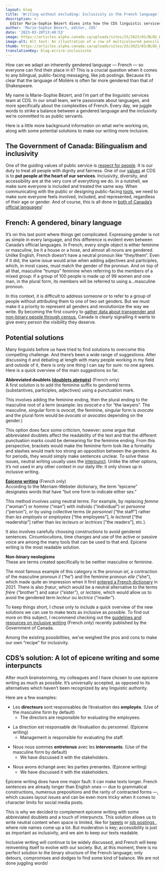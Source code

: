 ```yaml
---
layout: blog
title: 'Writing without excluding: Inclusivity in the French language'
description: >-
  Editor Marie-Sophie Bézert dives into how the CDS linguistic services team uses inclusive language in both English and French.
author: 'Marie-Sophie Bézert, editor, CDS'
date: '2023-03-20T13:40:53'
image: https://articles.alpha.canada.ca/uploads/sites/25/2023/03/BLOG_Writing_002-1.jpg
image-alt: Alt text: An illustration of a row of multicoloured pencils, to represent inclusive writing.
thumb: https://articles.alpha.canada.ca/uploads/sites/25/2023/03/BLOG_Writing_002-1.jpg
translationKey: blog-ecrire-inclusivite
---
```


<p>How can we adapt an inherently gendered language — French — so everyone can find their place in it? This is a crucial question when it comes to any bilingual, public-facing messaging, like job postings. Because it’s clear that the language of Molière is often far more gendered than that of Shakespeare.</p>



<p>My name is Marie-Sophie Bézert, and I’m part of the linguistic services team at CDS. In our small team, we’re passionate about languages, and more specifically about the complexities of French. Every day, we juggle words to strike a balance between a gendered language and the inclusivity we’re committed to as public servants.</p>



<p>Here is a little more background information on what we’re working on, along with some potential solutions to make our writing more inclusive.</p>



<h2 id="h-the-government-of-canada-bilingualism-and-inclusivity"><strong>The Government of Canada: Bilingualism and inclusivity</strong></h2>



<p>One of the guiding values of public service is <a href="https://www.csps-efpc.gc.ca/about_us/cve-eng.aspx#rfp">respect for people</a>. It is our duty to treat all people with dignity and fairness. One of our <a href="https://digital.canada.ca/our-values/">values</a> at CDS is to <strong>put people at the heart of our services</strong>. Inclusivity, diversity, and accessibility are at the very core of everything we do. In a nutshell, we make sure everyone is included and treated the same way. When communicating with the public or designing public-facing <a href="https://numerique.canada.ca/suite-de-produits/">tools</a>, we need to make sure everyone feels involved, included, and represented, regardless of their age or gender. And of course, this is all done in <a href="https://laws-lois.justice.gc.ca/eng/acts/o-3.01/">both of Canada’s official languages</a>!</p>



<h2 id="h-french-a-gendered-binary-language"><strong>French: A gendered, binary language</strong></h2>



<p>It’s on this last point where things get complicated. Expressing gender is not as simple in every language, and this difference is evident even between Canada’s official languages. In French, every single object is either feminine or masculine, be it a house or a hose, and almost all nouns are gendered. Unlike English, French doesn’t have a neutral pronoun like “they/them”. Even if it did, the same issue would arise when adding adjectives and participles, which, in most cases, must match the gender of the pronoun. And on top of all that, masculine “trumps” feminine when referring to the members of a mixed group: if a group of 100 people is made up of 99 women and one man, in the plural form, its members will be referred to using a…masculine pronoun.</p>



<p>In this context, it is difficult to address someone or to refer to a group of people without attributing them to one of two set genders. But we must make it a priority to represent all genders and revolutionize the way we write. By becoming the first country to <a href="https://www150.statcan.gc.ca/n1/daily-quotidien/220427/dq220427b-eng.htm">gather data about transgender and non-binary people through census</a>, Canada is clearly signalling it wants to give every person the visibility they deserve.</p>



<h2 id="h-potential-solutions"><strong>Potential solutions</strong></h2>



<p>Many linguists before us have tried to find solutions to overcome this compelling challenge. And there’s been a wide range of suggestions. After discussing it and debating at length with many people working in my field and outside of it, there is only one thing I can say for sure: no one agrees. Here is a quick overview of the main suggestions so far.</p>



<p><strong>Abbreviated doublets (<a href="http://bdl.oqlf.gouv.qc.ca/bdl/gabarit_bdl.asp?Th=2&amp;t1=&amp;id=5343">doublets abrégés</a>)</strong> (French only)<br>A first solution is to add the feminine suffix to gendered terms (substantives, participles, adjectives) using a punctuation mark.</p>



<p>This involves adding the feminine ending, then the plural ending to the masculine root of a term (example: <em>les avocat·e·s</em> for “the lawyers”. The masculine, singular form is <em>avocat</em>, the feminine, singular form is <em>avocate</em> and the plural form would be <em>avocats</em> or <em>avocates</em> depending on the gender.)</p>



<p>This option does face some criticism, however: some argue that abbreviated doublets affect the readability of the text and that the different punctuation marks could be demeaning for the feminine ending. From this perspective, brackets would make the feminine form look like a formality and slashes would mark too strong an opposition between the genders. As for periods, they would simply make sentences unclear. To solve these issues, neutral writing usually uses the <a href="https://en.wikipedia.org/wiki/Interpunct">interpunct</a>. Unlike the other options, it’s not used in any other context in our daily life: it only shows up in inclusive writing.</p>



<p><a href="https://bdl.oqlf.gouv.qc.ca/bdl/gabarit_bdl.asp?id=3912"><strong>Epicene writing</strong></a> (French only)<br>According to the Merriam-Webster dictionary, the term “epicene” designates words that have “but one form to indicate either sex.”</p>



<p>This method involves using neutral terms. For example, by replacing <em>femme</em> (“woman”) or <em>homme</em> (“man”) with <em>individu</em> (“individual”) or <em>personne</em> (“person”), or by using collective terms (<em>le personnel</em> [“the staff”] rather than <em>les employés</em> or <em>employées</em> [“the employees”], <em>le lectorat</em> [“the readership”] rather than <em>les lecteurs</em> or <em>lectrices</em> [“the readers”], etc.).</p>



<p>It also involves carefully choosing constructions to avoid gendered sentences. Circumlocutions, time changes and use of the active or passive voice are among the many tools that can be used to that end. Epicene writing is the most readable solution.</p>



<p><strong>Non-binary neologisms</strong><br>These are terms created specifically to be neither masculine or feminine.</p>



<p>The most famous example of this category is the pronoun <em>iel</em>, a contraction of the masculine pronoun <em>il</em> (“he”) and the feminine pronoun <em>elle</em> (“she”), which made quite an impression when it first <a href="https://www.washingtonpost.com/world/2021/11/18/iel-petit-robert-gender-neutral-woke/">entered a French dictionary</a> in 2021. There is also <em>frœur</em>, which would be a neutral alternative to the terms <em>frère</em> (“brother”) and <em>sœur</em> (“sister”), or <em>lectaire</em>, which would allow us to avoid the gendered term <em>lecteur</em> ou <em>lectrice</em> (“reader”).</p>



<p>To keep things short, I chose only to include a quick overview of the new solutions we can use to make texts as inclusive as possible. To find out more on this subject, I recommend checking out the <a href="https://www.noslangues-ourlanguages.gc.ca/en/cles-de-la-redaction/ecriture-inclusive-lignes-directrices-ressources">guidelines and resources on inclusive writing</a> (French only) recently published by the Government of Canada.</p>



<p>Among the existing possibilities, we’ve weighed the pros and cons to make our own “recipe” for inclusivity.</p>



<h2 id="h-cds-s-solution-a-lot-of-epicene-writing-and-some-interpuncts"><strong>CDS’s solution: A lot of epicene writing and some interpuncts</strong></h2>



<p>After much brainstorming, my colleagues and I have chosen to use epicene writing as much as possible. It’s universally accepted, as opposed to its alternatives which haven’t been recognized by any linguistic authority.</p>



<p>Here are a few examples:</p>



<ul>
<li>Les <strong>directeurs </strong>sont responsables de l’évaluation des <strong>employés</strong>. (Use of the masculine form by default)
<ul>
<li>The directors are responsible for evaluating the employees.</li>
</ul>
</li>
</ul>



<ul>
<li>La direction est responsable de l’évaluation du personnel. (Epicene writing)
<ul>
<li>Management is responsible for evaluating the staff.</li>
</ul>
</li>
</ul>



<ul>
<li>Nous nous sommes <strong>entretenus</strong> avec les <strong>intervenants</strong>. (Use of the masculine form by default)
<ul>
<li>We have discussed it with the stakeholders.</li>
</ul>
</li>
</ul>



<ul>
<li>Nous avons échangé avec les parties prenantes. (Epicene writing)
<ul>
<li>We have discussed it with the stakeholders.</li>
</ul>
</li>
</ul>



<p>Epicene writing does have one major fault: it can make texts longer. French sentences are already longer than English ones — due to grammatical constructions, numerous prepositions and the rarity of contracted forms —, which causes layout issues and can be even more tricky when it comes to character limits for social media posts.</p>



<p>This is why we decided to complement epicene writing with some abbreviated doublets and a touch of interpuncts. This solution allows us to write neutral content when space is limited, like for <a href="https://twitter.com/CDS_GC">tweets</a> or <a href="https://digital.canada.ca/careers/">job postings </a>, where role names come up a lot. But moderation is key; accessibility is just as important as inclusivity, and we aim to keep our texts readable.</p>



<p>Inclusive writing will continue to be widely discussed, and French will keep reinventing itself to evolve with our society. But, at this moment, there is no perfect solution to the binary structure of the French language; only detours, compromises and dodges to find some kind of balance. We are not done juggling words!</p>

